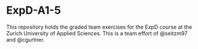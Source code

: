# ExpD-A1-5
This repository holds the graded team exercises for the ExpD course at the Zurich University of Applied Sciences. This is a team effort of @seitzm97 and @cgurtner.
